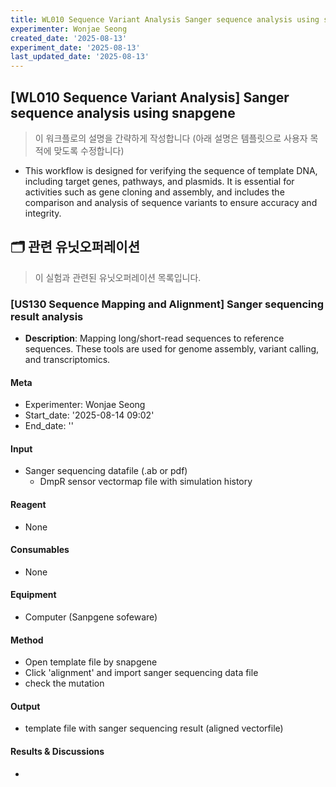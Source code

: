 ```yaml
---
title: WL010 Sequence Variant Analysis Sanger sequence analysis using snapgene
experimenter: Wonjae Seong
created_date: '2025-08-13'
experiment_date: '2025-08-13'
last_updated_date: '2025-08-13'
---
```


## [WL010 Sequence Variant Analysis] Sanger sequence analysis using snapgene
> 이 워크플로의 설명을 간략하게 작성합니다 (아래 설명은 템플릿으로 사용자 목적에 맞도록 수정합니다)
- This workflow is designed for verifying the sequence of template DNA, including target genes, pathways, and plasmids. It is essential for activities such as gene cloning and assembly, and includes the comparison and analysis of sequence variants to ensure accuracy and integrity.

## 🗂️ 관련 유닛오퍼레이션
> 이 실험과 관련된 유닛오퍼레이션 목록입니다.
> <!-- UNITOPERATION_LIST_START -->
>

### [US130 Sequence Mapping and Alignment] Sanger sequencing result analysis

- **Description**: Mapping long/short-read sequences to reference sequences. These tools are used for genome assembly, variant calling, and transcriptomics.

#### Meta
- Experimenter: Wonjae Seong
- Start_date: '2025-08-14 09:02'
- End_date: ''

#### Input
- Sanger sequencing datafile (.ab or pdf)
  - DmpR sensor vectormap file with simulation history

#### Reagent
- None

#### Consumables
- None

#### Equipment
- Computer (Sanpgene sofeware)

#### Method
- Open template file by snapgene
- Click 'alignment' and import sanger sequencing data file
- check the mutation

#### Output
- template file with sanger sequencing result (aligned vectorfile)

#### Results & Discussions
- 

> <!-- UNITOPERATION_LIST_END -->
